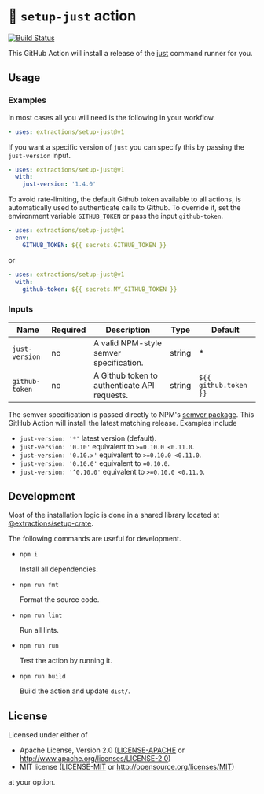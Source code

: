 # 🤖 `setup-just` action

[![Build Status](https://img.shields.io/github/actions/workflow/status/extractions/setup-just/build.yaml?branch=trunk)](https://github.com/extractions/setup-just/actions/workflows/build.yaml)

This GitHub Action will install a release of the
[just](https://github.com/casey/just) command runner for you.

## Usage

### Examples

In most cases all you will need is the following in your workflow.

```yaml
- uses: extractions/setup-just@v1
```

If you want a specific version of `just` you can specify this by passing the
`just-version` input.

```yaml
- uses: extractions/setup-just@v1
  with:
    just-version: '1.4.0'
```

To avoid rate-limiting, the default Github token available to all actions, is
automatically used to authenticate calls to Github. To override it, set the
environment variable `GITHUB_TOKEN` or pass the input `github-token`.

```yaml
- uses: extractions/setup-just@v1
  env:
    GITHUB_TOKEN: ${{ secrets.GITHUB_TOKEN }}
```

or

```yaml
- uses: extractions/setup-just@v1
  with:
    github-token: ${{ secrets.MY_GITHUB_TOKEN }}
```

### Inputs

| Name           | Required | Description                                  | Type   | Default               |
| -------------- | -------- | -------------------------------------------- | ------ | --------------------- |
| `just-version` | no       | A valid NPM-style semver specification.      | string | *                     |
| `github-token` | no       | A Github token to authenticate API requests. | string | `${{ github.token }}` |

The semver specification is passed directly to NPM's [semver
package](https://www.npmjs.com/package/semver). This GitHub Action will install
the latest matching release. Examples include

- `just-version: '*'` latest version (default).
- `just-version: '0.10'` equivalent to `>=0.10.0 <0.11.0`.
- `just-version: '0.10.x'` equivalent to `>=0.10.0 <0.11.0`.
- `just-version: '0.10.0'` equivalent to `=0.10.0`.
- `just-version: '^0.10.0'` equivalent to `>=0.10.0 <0.11.0`.

## Development

Most of the installation logic is done in a shared library located at
[@extractions/setup-crate](https://github.com/extractions/setup-crate).

The following commands are useful for development.

- `npm i`

  Install all dependencies.

- `npm run fmt`

  Format the source code.

- `npm run lint`

  Run all lints.

- `npm run run`

  Test the action by running it.

- `npm run build`

  Build the action and update `dist/`.

## License

Licensed under either of

- Apache License, Version 2.0 ([LICENSE-APACHE](LICENSE-APACHE) or
   http://www.apache.org/licenses/LICENSE-2.0)
- MIT license ([LICENSE-MIT](LICENSE-MIT) or http://opensource.org/licenses/MIT)

at your option.
